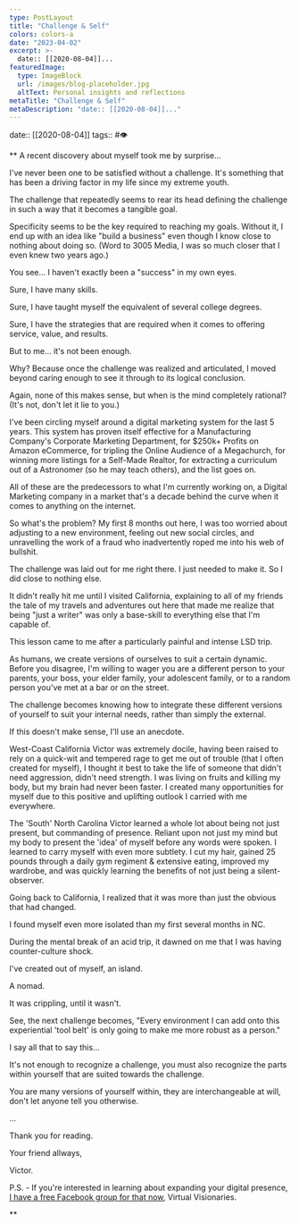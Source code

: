 ```yaml
---
type: PostLayout
title: "Challenge & Self"
colors: colors-a
date: "2023-04-02"
excerpt: >-
  date:: [[2020-08-04]]...
featuredImage:
  type: ImageBlock
  url: /images/blog-placeholder.jpg
  altText: Personal insights and reflections
metaTitle: "Challenge & Self"
metaDescription: "date:: [[2020-08-04]]..."
---
```

date:: [[2020-08-04]]
tags:: #👁

**
A recent discovery about myself took me by surprise...

I've never been one to be satisfied without a challenge. It's something that has been a driving factor in my life since my extreme youth.

The challenge that repeatedly seems to rear its head defining the challenge in such a way that it becomes a tangible goal.

Specificity seems to be the key required to reaching my goals. Without it, I end up with an idea like "build a business" even though I know close to nothing about doing so. (Word to 3005 Media, I was so much closer that I even knew two years ago.)

You see... I haven't exactly been a "success" in my own eyes. 

Sure, I have many skills.

Sure, I have taught myself the equivalent of several college degrees.

Sure, I have the strategies that are required when it comes to offering service, value, and results.

But to me... it's not been enough.

Why? Because once the challenge was realized and articulated, I moved beyond caring enough to see it through to its logical conclusion.

Again, none of this makes sense, but when is the mind completely rational? (It's not, don't let it lie to you.)

I've been circling myself around a digital marketing system for the last 5 years. This system has proven itself effective for a Manufacturing Company's Corporate Marketing Department, for $250k+ Profits on Amazon eCommerce, for tripling the Online Audience of a Megachurch, for winning more listings for a Self-Made Realtor, for extracting a curriculum out of a Astronomer (so he may teach others), and the list goes on.

All of these are the predecessors to what I'm currently working on, a Digital Marketing company in a market that's a decade behind the curve when it comes to anything on the internet. 

So what's the problem? My first 8 months out here, I was too worried about adjusting to a new environment, feeling out new social circles, and unravelling the work of a fraud who inadvertently roped me into his web of bullshit.

The challenge was laid out for me right there. I just needed to make it. So I did close to nothing else. 

It didn't really hit me until I visited California, explaining to all of my friends the tale of my travels and adventures out here that made me realize that being "just a writer" was only a base-skill to everything else that I'm capable of.

This lesson came to me after a particularly painful and intense LSD trip.

As humans, we create versions of ourselves to suit a certain dynamic. Before you disagree, I'm willing to wager you are a different person to your parents, your boss, your elder family, your adolescent family, or to a random person you've met at a bar or on the street.

The challenge becomes knowing how to integrate these different versions of yourself to suit your internal needs, rather than simply the external.

If this doesn't make sense, I'll use an anecdote.

West-Coast California Victor was extremely docile, having been raised to rely on a quick-wit and tempered rage to get me out of trouble (that I often created for myself), I thought it best to take the life of someone that didn't need aggression, didn't need strength. I was living on fruits and killing my body, but my brain had never been faster. I created many opportunities for myself due to this positive and uplifting outlook I carried with me everywhere. 

The 'South' North Carolina Victor learned a whole lot about being not just present, but commanding of presence. Reliant upon not just my mind but my body to present the 'idea' of myself before any words were spoken. I learned to carry myself with even more subtlety. I cut my hair, gained 25 pounds through a daily gym regiment & extensive eating, improved my wardrobe, and was quickly learning the benefits of not just being a silent-observer.

Going back to California, I realized that it was more than just the obvious that had changed. 

I found myself even more isolated than my first several months in NC. 

During the mental break of an acid trip, it dawned on me that I was having counter-culture shock.

I've created out of myself, an island.

A nomad.

It was crippling, until it wasn't.

See, the next challenge becomes, "Every environment I can add onto this experiential 'tool belt' is only going to make me more robust as a person."

I say all that to say this...

It's not enough to recognize a challenge, you must also recognize the parts within yourself that are suited towards the challenge.

You are many versions of yourself within, they are interchangeable at will, don't let anyone tell you otherwise.

...

Thank you for reading.

Your friend allways,

Victor.

P.S. - If you're interested in learning about expanding your digital presence, [I have a free Facebook group for that now](https://www.facebook.com/groups/virtualvisionaries), Virtual Visionaries.

**